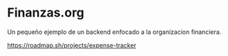 # Finanzas.org
Un pequeño ejemplo de un backend enfocado a la organizacion financiera.

https://roadmap.sh/projects/expense-tracker
